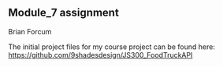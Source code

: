 ## Module_7 assignment
Brian Forcum

The initial project files for my course project can be found here:
https://github.com/9shadesdesign/JS300_FoodTruckAPI

